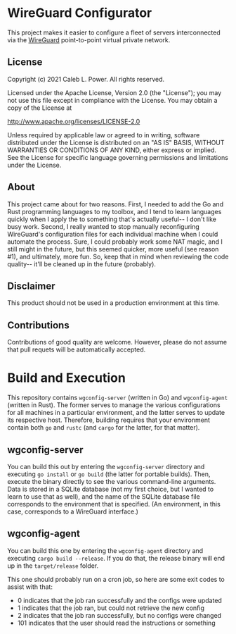# WireGuard Configurator

This project makes it easier to configure a fleet of servers interconnected via
the [WireGuard](https://wireguard.com) point-to-point virtual private network.

## License

Copyright (c) 2021 Caleb L. Power. All rights reserved.

Licensed under the Apache License, Version 2.0 (the "License");
you may not use this file except in compliance with the License.
You may obtain a copy of the License at

   http://www.apache.org/licenses/LICENSE-2.0

Unless required by applicable law or agreed to in writing, software
distributed under the License is distributed on an "AS IS" BASIS,
WITHOUT WARRANTIES OR CONDITIONS OF ANY KIND, either express or implied.
See the License for specific language governing permissions and
limitations under the License.

## About

This project came about for two reasons. First, I needed to add the Go and Rust
programming languages to my toolbox, and I tend to learn languages quickly when
I apply the to something that's actually useful-- I don't like busy work.
Second, I really wanted to stop manually reconfiguring WireGuard's
configuration files for each individual machine when I could automate the
process. Sure, I could probably work some NAT magic, and I still might in the
future, but this seemed quicker, more useful (see reason #1), and ultimately,
more fun. So, keep that in mind when reviewing the code quality-- it'll be
cleaned up in the future (probably).

## Disclaimer

This product should not be used in a production environment at this time.

## Contributions

Contributions of good quality are welcome. However, please do not assume that
pull requets will be automatically accepted.

# Build and Execution

This repository contains `wgconfig-server` (written in Go) and `wgconfig-agent`
(written in Rust). The former serves to manage the various configurations for
all machines in a particular environment, and the latter serves to update its
respective host. Therefore, building requires that your environment contain
both `go` and `rustc` (and `cargo` for the latter, for that matter).

## wgconfig-server

You can build this out by entering the `wgconfig-server` directory and
executing `go install` or `go build` (the latter for portable builds). Then,
execute the binary directly to see the various command-line arguments. Data is
stored in a SQLite database (not my first choice, but I wanted to learn to use
that as well), and the name of the SQLite database file corresponds to the
environment that is specified. (An environment, in this case, corresponds to a
WireGuard interface.)

## wgconfig-agent

You can build this one by entering the `wgconfig-agent` directory and
executing `cargo build --release`. If you do that, the release binary will end
up in the `target/release` folder.

This one should probably run on a cron job, so here are some exit codes to
assist with that:

- 0 indicates that the job ran successfully and the configs were updated
- 1 indicates that the job ran, but could not retrieve the new config
- 2 indicates that the job ran successfully, but no configs were changed
- 101 indicates that the user should read the instructions or something
